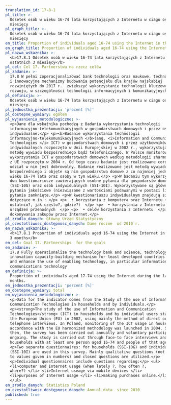 ```yaml
---
translation_id: 17-8-1
pl_title: >-
  Odsetek osób w wieku 16-74 lata korzystających z Internetu w ciagu ostatnich 3
  miesięcy
pl_graph_title: >-
  Odsetek osób w wieku 16-74 lata korzystających z Internetu w ciagu ostatnich 3
  miesięcy
en_title: Proportion of individuals aged 16-74 using the Internet in the last 3 months
en_graph_title: Proportion of individuals aged 16-74 using the Internet in the last 3 months
pl_nazwa_wskaznika: >-
  <b>17.8.1 Odsetek osób w wieku 16-74 lata korzystających z Internetu w ciagu
  ostatnich 3 miesięcy</b>
pl_cel: Cel 17. Partnerstwa na rzecz celów
pl_zadanie: >-
  17.8 W pełni zoperacjonalizować bank technologii oraz naukowe, technologiczne
  i innowacyjne mechanizmy budowania potencjału dla krajów najsłabiej
  rozwiniętych do 2017 r.  zwiększyć wykorzystanie technologii kluczowych dla
  rozwoju, w szczególności technologii informacyjnych i komunikacyjnych
pl_definicja: >-
  Odsetek osób w wieku 16-74 lata korzystających z Internetu w ciagu ostatnich 3
  miesięcy.
pl_jednostka_prezentacji: 'procent [%]'
pl_dostepne_wymiary: ogółem
pl_wyjasnienia_metodologiczne: >-
  <p>Dane dla wskaźnika pochodzą z Badania wykorzystania technologii
  informacyjno-telekomunikacyjnych w gospodarstwach domowych i przez osoby
  indywidualne.</p> <p><b>Badanie wykorzystania technologii
  informacyjno-telekomunikacyjnych </b>(ang. <i>Information and Communication
  Technologies </i> ICT) w gospodarstwach domowych i przez użytkowników
  indywidualnych rozpoczęto w Unii Europejskiej w 2002 r., wykorzystując głównie
  metodę wywiadu bezpośredniego bądź telefonicznego. W Polsce monitorowanie
  wykorzystania ICT w gospodarstwach domowych według metodologii zharmonizowanej
  z UE rozpoczęto w 2004 r. Od tego czasu badanie jest realizowane corocznie, a
  udział w nim jest dobrowolny. Badanie realizowane jest metodą wywiadu
  bezpośredniego i objęte są nim gospodarstwa domowe z co najmniej jedną osobą w
  wieku 16-74 lata oraz osoby w tym wieku.</p> <p>W badaniu tym wykorzystuje się
  dwa kwestionariusze zawierających osobne pytania dla gospodarstw domowych
  (SSI-10G) oraz osób indywidualnych (SSI-10I). Wykorzystywane są głównie
  pytania jakościowe (niezwiązane z wartościami podawanymi w postaci liczb) oraz
  pytania zamknięte.</p> <p>W kwestionariuszu indywidualnym znajdują się pytania
  dotyczące m.in.: </p> <p>  • korzystania z komputera oraz Internetu (kiedy
  ostatnio?, jak często?, gdzie?)  </p> <p>  • korzystania z Internetu za pomocą
  urządzeń przenośnych  </p> <p>  • celów korzystania z Internetu  </p> <p>  •
  dokonywania zakupów przez Internet.</p>
pl_zrodlo_danych: Główny Urząd Statystyczny
pl_czestotliwosc_dostępnosc_danych: Dane roczne  od 2010 r.
en_nazwa_wskaznika: >-
  <b>17.8.1 Proportion of individuals aged 16-74 using the Internet in the last
  3 months</b>
en_cel: Goal 17. Partnerships  for the goals
en_zadanie: >-
  17.8 Fully operationalize the technology bank and science, technology and
  innovation capacity-building mechanism for least developed countries by 2017
  and enhance the use of enabling technology, in particular information and
  communications technology
en_definicja: >-
  Proportion of individuals aged 17-74 using the Internet during the last 3
  months.
en_jednostka_prezentacji: 'percent [%]'
en_dostepne_wymiary: total
en_wyjasnienia_metodologiczne: >-
  <p>Data for the indicator comes from the Study of the use of Information and
  Communication Technologies in households and by individuals.</p>
  <p><strong>The study of the use of Information and Communication
  Technologies</strong> (ICT) in households and by individual users started in
  the European Union (EU) in 2002, using mainly the method of direct or
  telephone interviews. In Poland, monitoring of the ICT usage in households in
  accordance with the EU harmonized methodology was launched in 2004. Since
  then, the survey has been carried out annually and voluntary participation is
  ongoing. The study is carried out through face-to face interviews and includes
  households with at least one person aged 16-74 and people of that age.</p>
  <p>Two separate questionnaires: for households (SSI-10G) and individuals:
  (SSI-10I) are used in this survey. Mainly qualitative questions (not related
  to values given in numbers) and closed questions are utilized.</p>
  <p>Individual questionnaires include questions regarding:</p> <ul>
  <li>computer and Internet usage (when lately ?, how often ?,
  where?) </li> <li>Internet useage via mobile devices </li>
  <li>purposes of Internet usage </li> <li>making purchases online.</li>
  </ul>
en_zrodlo_danych: Statistics Poland
en_czestotliwosc_dostępnosc_danych: Annual data  since 2010
published: true
---
```

